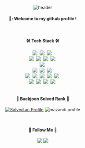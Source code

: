 <div align="center">
  
  ![header](https://capsule-render.vercel.app/api?type=Waving&color=gradient&height=200&section=header&text=tngus2sh&fontSize=90&fontAlignY=35)
  
  #### 👋: Welcome to my github profile !
  
  <br/>
  
  #### 🛠️ Tech Stack 🛠️
  <p align="center">
  <img src="https://img.shields.io/badge/Java-007396?style=for-the-badge&logo=Java&logoColor=white"/>&nbsp
  <img src="https://img.shields.io/badge/Python-3766AB?style=for-the-badge&logo=Python&logoColor=white"/>&nbsp 
  <img src="https://img.shields.io/badge/c++-00599C?style=for-the-badge&logo=c%2B%2B&logoColor=white">&nbsp
  <br>
  <img src="https://img.shields.io/badge/Javascript-ffb13b?style=for-the-badge&logo=javascript&logoColor=white"/>&nbsp 
  <img src="https://img.shields.io/badge/HTML5-E34F26?style=for-the-badge&logo=HTML5&logoColor=white">&nbsp 
  <img src="https://img.shields.io/badge/CSS3-1572B6?style=for-the-badge&logo=CSS3&logoColor=white">&nbsp 
  <img src="https://img.shields.io/badge/bootstrap-7952B3?style=for-the-badge&logo=bootstrap&logoColor=white">&nbsp
  <br>
  <img src="https://img.shields.io/badge/vue.js-4FC08D?style=for-the-badge&logo=vue.js&logoColor=white">&nbsp 
  <br>
  <img src="https://img.shields.io/badge/Spring-6DB33F?style=for-the-badge&logo=Spring&logoColor=white"/>&nbsp
  <img src="https://img.shields.io/badge/SpringBoot-6DB33F?style=for-the-badge&logo=SpringBoot&logoColor=white"/>&nbsp 
  <img src="https://img.shields.io/badge/flask-000000?style=for-the-badge&logo=flask&logoColor=white">&nbsp 
  <br>
  <img src="https://img.shields.io/badge/Mysql-4479A1?style=for-the-badge&logo=MySql&logoColor=white"/>&nbsp 
  <img src="https://img.shields.io/badge/linux-FCC624?style=for-the-badge&logo=linux&logoColor=black">&nbsp 
  <img src="https://img.shields.io/badge/AWS-232F3E?style=for-the-badge&logo=AmazonAWS&logoColor=white"/>&nbsp 
  <img src="https://img.shields.io/badge/Docker-2496ED?style=for-the-badge&logo=Docker&logoColor=white"/>&nbsp
  <img src="https://img.shields.io/badge/Kubernetes-326CE5?style=for-the-badge&logo=Kubernetes&logoColor=white"/>&nbsp 
  <br>
  <img src="https://img.shields.io/badge/Eclipse-2C2255?style=for-the-badge&logo=Eclipse%20IDE&logoColor=white">&nbsp
  <img src="https://img.shields.io/badge/github-181717?style=for-the-badge&logo=github&logoColor=white">&nbsp
  <img src="https://img.shields.io/badge/git-F05032?style=for-the-badge&logo=git&logoColor=white">&nbsp
  <img src="https://img.shields.io/badge/VSCode-007ACC?style=for-the-badge&logo=VisualStudioCode&logoColor=white">&nbsp
    
  <br/>
  <br/>
    
  #### 🏅 Baekjoon Solved Rank 🏅
    
  [![Solved.ac Profile](http://mazassumnida.wtf/api/v2/generate_badge?boj=ssuhyeon98)](https://solved.ac/ssuhyeon98/) ![mazandi profile](http://mazandi.herokuapp.com/api?handle=ssuhyeon98&theme=warm)
  
 <br/>
    
 #### 🚀 Follow Me 🚀
    
  <a href="https://pie8.tistory.com"><img src="https://img.shields.io/badge/Tech%20Blog-000000?style=for-the-badge&logo=Tistory&logoColor=white&link=https://pie8.tistory.com"/></a>
  <a href="mailto:ssuhyeon98@gmail.com"><img src="https://img.shields.io/badge/Email-EA4335?style=for-the-badge&logo=Gmail&logoColor=white&link=mailto:ssuhyeon98@gmail.com"/></a>
    
</div>
